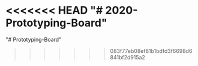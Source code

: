 <<<<<<< HEAD
"# 2020-Prototyping-Board" 
=======
"# Prototyping-Board" 
>>>>>>> 083f77eb08ef81b1bdfd3f6698d6841bf2d915a2
